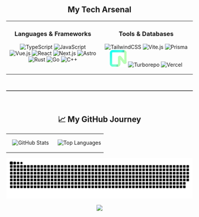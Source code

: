 <div align="center">
<h2 align="center">My Tech Arsenal</h2>

<table width="100%" align="center">
<tr valign="top">
<td width="50%" align="center">
  <h3 align="center">Languages & Frameworks</h3>
  <p align="center">
    <img src="https://cdn.jsdelivr.net/gh/devicons/devicon/icons/typescript/typescript-original.svg" alt="TypeScript" width="45" height="45"/>
    <img src="https://cdn.jsdelivr.net/gh/devicons/devicon/icons/javascript/javascript-original.svg" alt="JavaScript" width="45" height="45"/>
    <img src="https://cdn.jsdelivr.net/gh/devicons/devicon/icons/vuejs/vuejs-original.svg" alt="Vue.js" width="45" height="45"/>
    <img src="https://cdn.jsdelivr.net/gh/devicons/devicon/icons/react/react-original.svg" alt="React" width="45" height="45"/>
    <img src="https://cdn.jsdelivr.net/gh/devicons/devicon/icons/nextjs/nextjs-original.svg" alt="Next.js" width="45" height="45"/>
    <img src="https://cdn.jsdelivr.net/gh/devicons/devicon/icons/astro/astro-original-wordmark.svg" alt="Astro" width="45" height="45"/>
    <img src="https://cdn.jsdelivr.net/gh/devicons/devicon/icons/rust/rust-original.svg" alt="Rust" width="45" height="45"/>
    <img src="https://cdn.jsdelivr.net/gh/devicons/devicon/icons/go/go-original-wordmark.svg" alt="Go" width="45" height="45"/>
    <img src="https://raw.githubusercontent.com/isocpp/logos/refs/heads/master/cpp_logo.svg" alt="C++" width="45" height="45"/>
  </p>
</td>
<td width="50%" align="center">
  <h3 align="center">Tools & Databases</h3>
  <p align="center">
    <img src="https://cdn.jsdelivr.net/gh/devicons/devicon/icons/tailwindcss/tailwindcss-original.svg" alt="TailwindCSS" width="45" height="45"/>
    <img src="https://cdn.jsdelivr.net/gh/devicons/devicon/icons/vitejs/vitejs-original.svg" alt="Vite.js" width="45" height="45"/>
    <img src="https://cdn.jsdelivr.net/gh/devicons/devicon/icons/prisma/prisma-original.svg" alt="Prisma" width="45" height="45"/>
    <img src="https://raw.githubusercontent.com/TypeFlu/TypeFlu/refs/heads/main/assists/neon.svg" alt="Neon" width="45" height="45"/>
    <img src="https://user-images.githubusercontent.com/4060187/196936104-5797972c-ab10-4834-bd61-0d1e5f442c9c.png" alt="Turborepo" width="45" height="45"/>
    <img src="https://cdn.jsdelivr.net/gh/devicons/devicon@v2.17.0/icons/vercel/vercel-original.svg" alt="Vercel" width="45" height="45"/>
  </p>
</td>
</tr>
</table>

<!-- SVG Divider -->
<svg xmlns="http://www.w3.org/2000/svg" width="100%" height="12" viewBox="0 0 100 12" preserveAspectRatio="none">
  <line x1="0" y1="6" x2="100" y2="6" stroke="currentColor" stroke-width="1.5" vector-effect="non-scaling-stroke"/>
</svg>

<h2 align="center">📈 My GitHub Journey</h2>

<table width="100%" align="center">
<tr valign="top">
<td width="50%" align="center">
  <p align="center">
    <img src="https://readmestats-peach.vercel.app/api?username=TypeFlu&show_icons=true&theme=aura_dark&include_all_commits=true&count_private=true&hide_border=true&card_width=400" alt="GitHub Stats" />
  </p>
</td>
<td width="50%" align="center">
  <p align="center">
    <img src="https://readmestats-peach.vercel.app/api/top-langs/?username=TypeFlu&layout=compact&theme=aura_dark&hide_border=true&card_width=400" alt="Top Languages" />
  </p>
</td>
</tr>
</table>

<p align="center">
  <img src="dist/github-contribution-grid-snake.svg" alt="Snake Contribution Grid">
</p>
<picture>
  <img src="https://count.getloli.com/@TypeFlu&theme=rule34&darkmode=0" />
</picture>

